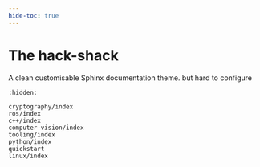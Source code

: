 ```yaml
---
hide-toc: true
---
```


# The hack-shack

A clean customisable Sphinx documentation theme.
but hard to configure 

```{toctree}
:hidden:

cryptography/index
ros/index
c++/index
computer-vision/index
tooling/index
python/index
quickstart
linux/index
```
